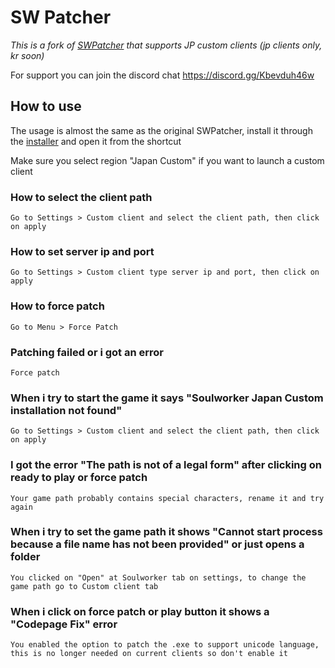 # SW Patcher

_This is a fork of [SWPatcher](https://github.com/Miyuyami/SWPatcher) that supports JP custom clients (jp clients only, kr soon)_

For support you can join the discord chat https://discord.gg/Kbevduh46w
## How to use

The usage is almost the same as the original SWPatcher, install it through the [installer](github.com/Asaduji/SWPatcher/releases/latest) and open it from the shortcut

Make sure you select region "Japan Custom" if you want to launch a custom client

### How to select the client path
```
Go to Settings > Custom client and select the client path, then click on apply
```
### How to set server ip and port
```
Go to Settings > Custom client type server ip and port, then click on apply
```
### How to force patch
```
Go to Menu > Force Patch
```
### Patching failed or i got an error
```
Force patch
```
### When i try to start the game it says "Soulworker Japan Custom installation not found"
```
Go to Settings > Custom client and select the client path, then click on apply
```
### I got the error "The path is not of a legal form" after clicking on ready to play or force patch
```
Your game path probably contains special characters, rename it and try again
```
### When i try to set the game path it shows "Cannot start process because a file name has not been provided" or just opens a folder
```
You clicked on "Open" at Soulworker tab on settings, to change the game path go to Custom client tab
```
### When i click on force patch or play button it shows a "Codepage Fix" error
```
You enabled the option to patch the .exe to support unicode language, this is no longer needed on current clients so don't enable it
```
